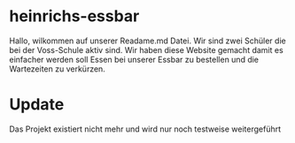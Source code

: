 # heinrichs-essbar
Hallo, wilkommen auf unserer Readame.md Datei.
Wir sind zwei Schüler die bei der Voss-Schule aktiv sind.
Wir haben diese Website gemacht damit es einfacher werden soll Essen bei unserer Essbar zu bestellen und die Wartezeiten zu verkürzen.

# Update
Das Projekt existiert nicht mehr und wird nur noch testweise weitergeführt
